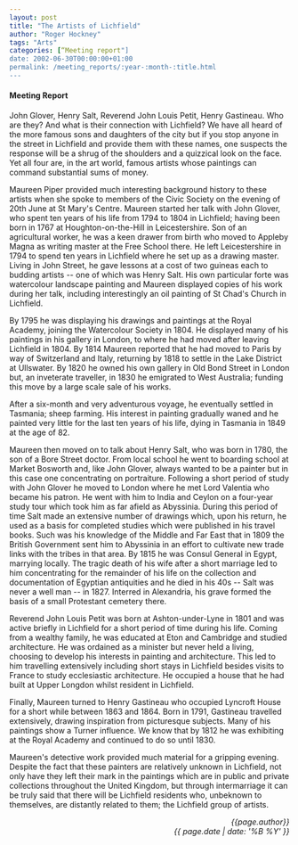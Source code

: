 ```yaml
---
layout: post
title: "The Artists of Lichfield"
author: "Roger Hockney"
tags: "Arts"
categories: [“Meeting report"]
date: 2002-06-30T00:00:00+01:00
permalink: /meeting_reports/:year-:month-:title.html
---
```

#### Meeting Report ####

John Glover, Henry Salt, Reverend John Louis Petit, Henry Gastineau. Who are they? And what is their connection with Lichfield? We have all heard of the more famous sons and daughters of the city but if you stop anyone in the street in Lichfield and provide them with these names, one suspects the response will be a shrug of the shoulders and a quizzical look on the face. Yet all four are, in the art world, famous artists whose paintings can command substantial sums of money. 

Maureen Piper provided much interesting background history to these artists when she spoke to members of the Civic Society on the evening of 20th June at St Mary's Centre. Maureen started her talk with John Glover, who spent ten years of his life from 1794 to 1804 in Lichfield; having been born in 1767 at Houghton-on-the-Hill in Leicestershire. Son of an agricultural worker, he was a keen drawer from birth who moved to Appleby Magna as writing master at the Free School there. He left Leicestershire in 1794 to spend ten years in Lichfield where he set up as a drawing master. Living in John Street, he gave lessons at a cost of two guineas each to budding artists -- one of which was Henry Salt. His own particular forte was watercolour landscape painting and Maureen displayed copies of his work during her talk, including interestingly an oil painting of St Chad's Church in Lichfield. 

By 1795 he was displaying his drawings and paintings at the Royal Academy, joining the Watercolour Society in 1804. He displayed many of his paintings in his gallery in London, to where he had moved after leaving Lichfield in 1804. By 1814 Maureen reported that he had moved to Paris by way of Switzerland and Italy, returning by 1818 to settle in the Lake District at Ullswater. By 1820 he owned his own gallery in Old Bond Street in London but, an inveterate traveller, in 1830 he emigrated to West Australia; funding this move by a large scale sale of his works. 

After a six-month and very adventurous voyage, he eventually settled in Tasmania; sheep farming. His interest in painting gradually waned and he painted very little for the last ten years of his life, dying in Tasmania in 1849 at the age of 82. 

Maureen then moved on to talk about Henry Salt, who was born in 1780, the son of a Bore Street doctor. From local school he went to boarding school at Market Bosworth and, like John Glover, always wanted to be a painter but in this case one concentrating on portraiture. Following a short period of study with John Glover he moved to London where he met Lord Valentia who became his patron. He went with him to India and Ceylon on a four-year study tour which took him as far afield as Abyssinia. During this period of time Salt made an extensive number of drawings which, upon his return, he used as a basis for completed studies which were published in his travel books. Such was his knowledge of the Middle and Far East that in 1809 the British Government sent him to Abyssinia in an effort to cultivate new trade links with the tribes in that area. By 1815 he was Consul General in Egypt, marrying locally. The tragic death of his wife after a short marriage led to him concentrating for the remainder of his life on the collection and documentation of Egyptian antiquities and he died in his 40s -- Salt was never a well man -- in 1827. Interred in Alexandria, his grave formed the basis of a small Protestant cemetery there. 

Reverend John Louis Petit was born at Ashton-under-Lyne in 1801 and was active briefly in Lichfield for a short period of time during his life. Coming from a wealthy family, he was educated at Eton and Cambridge and studied architecture. He was ordained as a minister but never held a living, choosing to develop his interests in painting and architecture. This led to him travelling extensively including short stays in Lichfield besides visits to France to study ecclesiastic architecture. He occupied a house that he had built at Upper Longdon whilst resident in Lichfield. 

Finally, Maureen turned to Henry Gastineau who occupied Lyncroft House for a short while between 1863 and 1864. Born in 1791, Gastineau travelled extensively, drawing inspiration from picturesque subjects. Many of his paintings show a Turner influence. We know that by 1812 he was exhibiting at the Royal Academy and continued to do so until 1830. 

Maureen's detective work provided much material for a gripping evening. Despite the fact that these painters are relatively unknown in Lichfield, not only have they left their mark in the paintings which are in public and private collections throughout the United Kingdom, but through intermarriage it can be truly said that there will be Lichfield residents who, unbeknown to themselves, are distantly related to them; the Lichfield group of artists. 

<p align="right"><i> {{page.author}} <br> {{ page.date | date: '%B %Y' }} </i></p>
